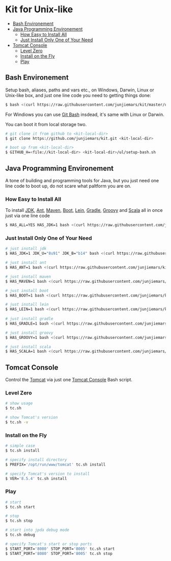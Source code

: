 # Kit for Unix-like

* [Bash Environement](#bash-environement)
* [Java Programming Environement](#java-programming-environement)
  * [How Easy to Install All](#how-easy-to-install-all)
  * [Just Install Only One of Your Need](#just-only-one-of-your-need)
* [Tomcat Console](#tomcat-console)
  * [Level Zero](#level-zero)
  * [Install on the Fly](#install-on-the-fly)
  * [Play](#play)

## Bash Environement 
Setup bash, aliases, paths and vars etc., on Windows, Darwin, Linux or Unix-like box, 
and just one line code you need to getting things done:
```sh
$ bash <(curl https://raw.githubusercontent.com/junjiemars/kit/master/ul/setup-bash.sh)
```
For Windiows you can use [Git Bash](https://git-scm.com/downloads) insdead, it's same with Linux or Darwin.

You can boot it from local storage two.
```sh
# git clone it from github to <kit-local-dir>
$ git clone https://github.com/junjiemars/kit.git <kit-local-dir>

# boot up from <kit-local-dir>
$ GITHUB_H=<file://kit-local-dir> <kit-local-dir>/ul/setup-bash.sh  
```

## Java Programming Environement
A tone of building and programming tools for Java, but you just need one line code to boot up,
do not scare what paltform you are on.

### How Easy to Install All
To install 
[JDK](http://www.oracle.com/technetwork/java/javase/downloads/index.html), 
[Ant](http://ant.apache.org), 
[Maven](https://maven.apache.org), 
[Boot](http://boot-clj.com), 
[Lein](http://leiningen.org/), 
[Gradle](https://gradle.org), 
[Groovy](http://www.groovy-lang.org) 
and [Scala](http://www.scala-lang.org) all in once just via one line code

```sh
$ HAS_ALL=YES HAS_JDK=1 bash <(curl https://raw.githubusercontent.com/junjiemars/kit/master/ul/install-java-kits.sh)
```

### Just Install Only One of Your Need
```sh
# just install jdk 
$ HAS_JDK=1 JDK_U="8u91" JDK_B="b14" bash <(curl https://raw.githubusercontent.com/junjiemars/kit/master/ul/install-java-kits.sh)

# just install ant
$ HAS_ANT=1 bash <(curl https://raw.githubusercontent.com/junjiemars/kit/master/ul/install-java-kits.sh)

# just install maven
$ HAS_MAVEN=1 bash <(curl https://raw.githubusercontent.com/junjiemars/kit/master/ul/install-java-kits.sh)

# just install boot
$ HAS_BOOT=1 bash <(curl https://raw.githubusercontent.com/junjiemars/kit/master/ul/install-java-kits.sh)

# just install lein
$ HAS_LEIN=1 bash <(curl https://raw.githubusercontent.com/junjiemars/kit/master/ul/install-java-kits.sh)
 
# just install gradle
$ HAS_GRADLE=1 bash <(curl https://raw.githubusercontent.com/junjiemars/kit/master/ul/install-java-kits.sh)

# just install groovy
$ HAS_GROOVY=1 bash <(curl https://raw.githubusercontent.com/junjiemars/kit/master/ul/install-java-kits.sh)

# just install scala
$ HAS_SCALA=1 bash <(curl https://raw.githubusercontent.com/junjiemars/kit/master/ul/install-java-kits.sh)
```


## Tomcat Console 
Control the [Tomcat](http://tomcat.apache.org) via just one [Tomcat Console](https://raw.githubusercontent.com/junjiemars/kit/master/ul/tc.sh) Bash script.

### Level Zero
```sh
# show usage
$ tc.sh

# show Tomcat's version
$ tc.sh -v
```
### Install on the Fly
```sh
# simple case
$ tc.sh install

# specify install directory
$ PREFIX='/opt/run/www/tomcat' tc.sh install

# specify Tomcat's version to install
$ VER='8.5.4' tc.sh install
```

### Play
```sh
# start 
$ tc.sh start

# stop
$ tc.sh stop

# start into jpda debug mode
$ tc.sh debug

# specify Tomcat's start or stop ports
$ START_PORT='8080' STOP_PORT='8005' tc.sh start
$ START_PORT='8080' STOP_PORT='8005' tc.sh stop 
```
